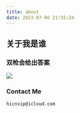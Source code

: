 ```yaml
---
title: about
date: 2023-07-06 21:55:24
---
```



## 关于我是谁

### 双枪会给出答案


![](https://game.gtimg.cn/images/yxzj/img201606/skin/hero-info/132/132-bigskin-4.jpg)



### Contact Me

`hicnvip@icloud.com`
